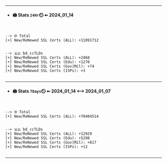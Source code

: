 

---
- #### 🖨️ **Stats** `24Hr`⏲️ ➼ 2024_01_14
```console


--> 🌐 Total
[+] New/ReNewed SSL Certs (ALL): +11091712


--> 🇧🇩 bd_ccTLDs
[+] New/ReNewed SSL Certs (ALL): +2468
[+] New/ReNewed SSL Certs (Edu): +1270
[+] New/ReNewed SSL Certs (Gov|Mil): +74
[+] New/ReNewed SSL Certs (ISPs): +3


```

---
- #### 🖨️ **Stats** `7Days`⏲️ ➼ 2024_01_14 <--> 2024_01_07
```console


--> 🌐 Total
[+] New/ReNewed SSL Certs (ALL): +70404514


--> 🇧🇩 bd_ccTLDs
[+] New/ReNewed SSL Certs (ALL): +12929
[+] New/ReNewed SSL Certs (Edu): +5298
[+] New/ReNewed SSL Certs (Gov|Mil): +817
[+] New/ReNewed SSL Certs (ISPs): +12


```

---

